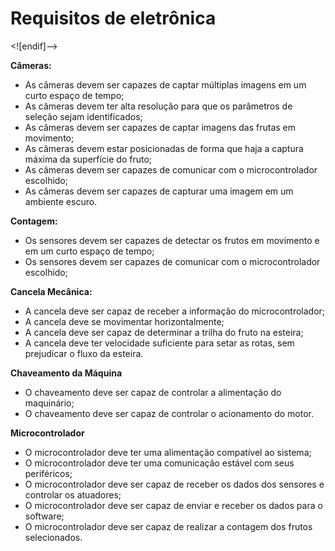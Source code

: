 # Requisitos de eletrônica
<![endif]-->

**Câmeras:** 
 - As câmeras devem ser capazes de captar múltiplas imagens em um curto
   espaço de tempo;
 - As câmeras devem ter alta resolução para que os parâmetros de seleção
   sejam identificados;   
 - As câmeras devem ser capazes de captar imagens das frutas em   
   movimento;
 - As câmeras devem estar posicionadas de forma que haja a captura   
   máxima da superfície do fruto;
 - As câmeras devem ser capazes de comunicar com o microcontrolador   
   escolhido;
 - As câmeras devem ser capazes de capturar uma imagem em um ambiente  escuro.

**Contagem:**
 - Os sensores devem ser capazes de detectar os frutos em movimento e em um curto espaço de tempo;
 - Os sensores devem ser capazes de comunicar com o microcontrolador
   escolhido;

**Cancela Mecânica:** 
 - A cancela deve ser capaz de receber a informação do microcontrolador;
 - A cancela deve se movimentar horizontalmente;
 - A cancela deve ser capaz de determinar a trilha do fruto na esteira;
 - A cancela deve ter velocidade suficiente para setar as rotas, sem
   prejudicar o fluxo da esteira.

**Chaveamento da Máquina**
 - O chaveamento deve ser capaz de controlar a alimentação do
   maquinário;
 - O chaveamento deve ser capaz de controlar o acionamento do motor.

**Microcontrolador** 
 - O microcontrolador deve ter uma alimentação compatível ao sistema;
 - O microcontrolador deve ter uma comunicação estável com seus
   periféricos;
 - O microcontrolador deve ser capaz de receber os dados dos sensores e
   controlar os atuadores;
 - O microcontrolador deve ser capaz de enviar e receber os dados para o
   software;
 - O microcontrolador deve ser capaz de realizar a contagem dos frutos
   selecionados.
